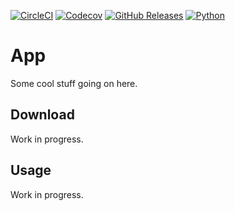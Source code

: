 [![CircleCI](https://img.shields.io/circleci/build/gh/johndoe/app)](https://app.circleci.com/pipelines/gh/johndoe/app/)
[![Codecov](https://img.shields.io/codecov/c/gh/johndoe/app)](https://app.codecov.io/gh/johndoe/app/)
[![GitHub Releases](https://img.shields.io/github/release/johndoe/app)](https://github.com/johndoe/app/releases/)
[![Python](https://img.shields.io/badge/python-3-informational)](https://docs.python.org/3/)

# App

Some cool stuff going on here.

## Download

Work in progress.

## Usage

Work in progress.

